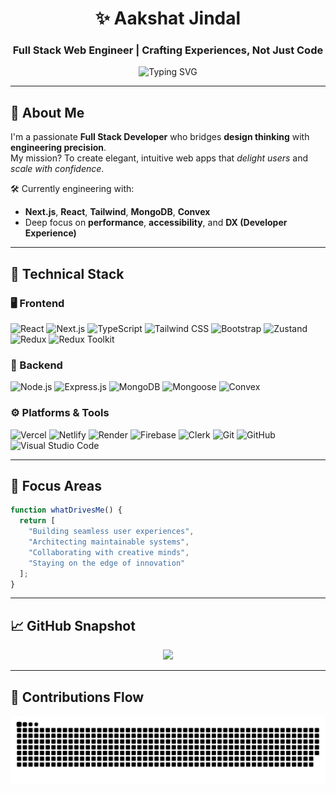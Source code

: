 
<h1 align="center">✨ Aakshat Jindal</h1>
<h3 align="center">Full Stack Web Engineer | Crafting Experiences, Not Just Code</h3>

<p align="center">
  <img src="https://readme-typing-svg.herokuapp.com?font=Fira%20Code&size=24&pause=1000&color=38C2FF&center=true&vCenter=true&width=700&lines=Modern%20Web%20Engineer%20%7C%20Next.js%20%7C%20MERN%20%7C%20Convex;Building%20elegant%2C%20performant%2C%20and%20scalable%20apps.;Code%20that%20feels%20like%20design%2C%20design%20that%20feels%20like%20magic." alt="Typing SVG" />
</p>

---

## 🌟 About Me

I'm a passionate **Full Stack Developer** who bridges **design thinking** with **engineering precision**.  
My mission? To create elegant, intuitive web apps that *delight users* and *scale with confidence*.  

🛠 Currently engineering with:
- **Next.js**, **React**, **Tailwind**, **MongoDB**, **Convex**
- Deep focus on **performance**, **accessibility**, and **DX (Developer Experience)**

---

## 🧠 Technical Stack

### 🖥️ Frontend  
![React](https://img.shields.io/badge/React-61DAFB?style=flat-square&logo=react&logoColor=black)
![Next.js](https://img.shields.io/badge/Next.js-000000?style=flat-square&logo=nextdotjs&logoColor=white)
![TypeScript](https://img.shields.io/badge/TypeScript-007ACC?style=flat-square&logo=typescript&logoColor=white)
![Tailwind CSS](https://img.shields.io/badge/Tailwind-38B2AC?style=flat-square&logo=tailwindcss&logoColor=white)
![Bootstrap](https://img.shields.io/badge/Bootstrap-7952B3?style=flat-square&logo=bootstrap&logoColor=white)
![Zustand](https://img.shields.io/badge/Zustand-000000?style=flat-square&logo=zotero&logoColor=white)
![Redux](https://img.shields.io/badge/Redux-764ABC?style=flat-square&logo=redux&logoColor=white)
![Redux Toolkit](https://img.shields.io/badge/Redux_Toolkit-593D88?style=flat-square&logo=redux&logoColor=white)

### 🧠 Backend  
![Node.js](https://img.shields.io/badge/Node.js-339933?style=flat-square&logo=node.js&logoColor=white)
![Express.js](https://img.shields.io/badge/Express.js-000000?style=flat-square&logo=express&logoColor=white)
![MongoDB](https://img.shields.io/badge/MongoDB-47A248?style=flat-square&logo=mongodb&logoColor=white)
![Mongoose](https://img.shields.io/badge/Mongoose-880000?style=flat-square&logo=mongoose&logoColor=white)
![Convex](https://img.shields.io/badge/Convex-00B88C?style=flat-square&logo=code&logoColor=white)

### ⚙️ Platforms & Tools  
![Vercel](https://img.shields.io/badge/Vercel-000000?style=flat-square&logo=vercel&logoColor=white)
![Netlify](https://img.shields.io/badge/Netlify-00C7B7?style=flat-square&logo=netlify&logoColor=white)
![Render](https://img.shields.io/badge/Render-00C7B7?style=flat-square&logo=render&logoColor=white)
![Firebase](https://img.shields.io/badge/Firebase-FFCA28?style=flat-square&logo=firebase&logoColor=black)
![Clerk](https://img.shields.io/badge/Clerk-2C3454?style=flat-square&logo=clerk&logoColor=white)
![Git](https://img.shields.io/badge/Git-F05032?style=flat-square&logo=git&logoColor=white)
![GitHub](https://img.shields.io/badge/GitHub-181717?style=flat-square&logo=github&logoColor=white)
![Visual Studio Code](https://img.shields.io/badge/VS_Code-007ACC?style=flat-square&logo=visualstudiocode&logoColor=white)

---

## 📌 Focus Areas

```ts
function whatDrivesMe() {
  return [
    "Building seamless user experiences",
    "Architecting maintainable systems",
    "Collaborating with creative minds",
    "Staying on the edge of innovation"
  ];
}
```

---

## 📈 GitHub Snapshot

<p align="center">
  <img src="https://github-readme-stats.vercel.app/api/top-langs/?username=akshatJ15&layout=compact&theme=tokyonight&hide_border=true" height="180em"/>
</p>

---

## 🐍 Contributions Flow

<p align="center">
  <img src="https://github.com/1999AZZAR/1999AZZAR/blob/readme/resources/grid-snake.svg" />
</p>
